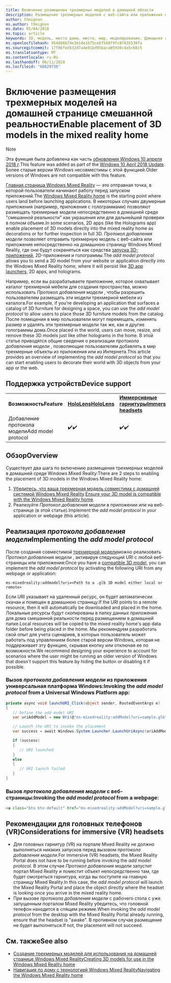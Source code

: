 ```yaml
---
title: Включение размещения трехмерных моделей в домашней области
description: Размещение трехмерных моделей с веб-сайта или приложения на домашней странице Windows Mixed Reality
author: thmignon
ms.author: thmignon
ms.date: 05/04/2018
ms.topic: article
keywords: 3D, модель, место дома, место, мир, моделирование, Домашняя страница "смешанная реальность", Интернет, приложение
ms.openlocfilehash: 954086b79e3614e1b75ceb7560f9fc87435530fa
ms.sourcegitcommit: 17f86fed532d7a4e91bd95baca05930c4a5c68c5
ms.translationtype: MT
ms.contentlocale: ru-RU
ms.lasthandoff: 06/11/2019
ms.locfileid: "66829736"
---
```

# <a name="enable-placement-of-3d-models-in-the-mixed-reality-home"></a><span data-ttu-id="ff8e5-104">Включение размещения трехмерных моделей на домашней странице смешанной реальности</span><span class="sxs-lookup"><span data-stu-id="ff8e5-104">Enable placement of 3D models in the mixed reality home</span></span>

> [!NOTE]
> <span data-ttu-id="ff8e5-105">Эта функция была добавлена как часть [обновления Windows 10 апреля 2018 г](release-notes-april-2018.md).</span><span class="sxs-lookup"><span data-stu-id="ff8e5-105">This feature was added as part of the [Windows 10 April 2018 Update](release-notes-april-2018.md).</span></span> <span data-ttu-id="ff8e5-106">Более старые версии Windows несовместимы с этой функцией.</span><span class="sxs-lookup"><span data-stu-id="ff8e5-106">Older versions of Windows are not compatible with this feature.</span></span>

<span data-ttu-id="ff8e5-107">[Главная страница Windows Mixed Reality](navigating-the-windows-mixed-reality-home.md) — это отправная точка, в которой пользователи начинают работу перед запуском приложений.</span><span class="sxs-lookup"><span data-stu-id="ff8e5-107">The [Windows Mixed Reality home](navigating-the-windows-mixed-reality-home.md) is the starting point where users land before launching applications.</span></span> <span data-ttu-id="ff8e5-108">В некоторых случаях двумерные приложения (например, приложения с голограммами) позволяют размещать трехмерные модели непосредственно в домашней среде "смешанной реальности" как украшения или для дальнейшей проверки в полном объеме.</span><span class="sxs-lookup"><span data-stu-id="ff8e5-108">In some scenarios, 2D apps (like the Holograms app) enable placement of 3D models directly into the mixed reality home as decorations or for further inspection in full 3D.</span></span> <span data-ttu-id="ff8e5-109">*Протокол добавления модели* позволяет отправить трехмерную модель с веб-сайта или приложения непосредственно на домашнюю страницу Windows Mixed Reality, где они будут сохраняться как средства [запуска 3D-приложений](3d-app-launcher-design-guidance.md), 2D-приложения и голограммы.</span><span class="sxs-lookup"><span data-stu-id="ff8e5-109">The *add model protocol* allows you to send a 3D model from your website or application directly into the Windows Mixed Reality home, where it will persist like [3D app launchers](3d-app-launcher-design-guidance.md), 2D apps, and holograms.</span></span> 

<span data-ttu-id="ff8e5-110">Например, если вы разрабатываете приложение, которое охватывает каталог трехмерной мебели для создания пространства, можно использовать *Протокол добавления модели* , чтобы разрешить пользователям размещать эти модели трехмерной мебели из каталога.</span><span class="sxs-lookup"><span data-stu-id="ff8e5-110">For example, if you're developing an application that surfaces a catalog of 3D furniture for designing a space, you can use the *add model protocol* to allow users to place those 3D furniture models from the catalog.</span></span> <span data-ttu-id="ff8e5-111">После помещения в мир пользователи могут перемещать, изменять размер и удалять эти трехмерные модели так же, как и другие голограммы дома.</span><span class="sxs-lookup"><span data-stu-id="ff8e5-111">Once placed in the world, users can move, resize, and remove these 3D models just like other holograms in the home.</span></span> <span data-ttu-id="ff8e5-112">В этой статье приводятся общие сведения о реализации *протокола добавления модели* , позволяющие пользователям добавлять в мир трехмерные объекты из приложения или из Интернета.</span><span class="sxs-lookup"><span data-stu-id="ff8e5-112">This article provides an overview of implementing the *add model protocol* so that you can start enabling users to decorate their world with 3D objects from your app or the web.</span></span>

## <a name="device-support"></a><span data-ttu-id="ff8e5-113">Поддержка устройств</span><span class="sxs-lookup"><span data-stu-id="ff8e5-113">Device support</span></span>

<table>
    <colgroup>
    <col width="33%" />
    <col width="33%" />
    <col width="33%" />
    </colgroup>
    <tr>
        <td><span data-ttu-id="ff8e5-114"><strong>Возможность</strong></span><span class="sxs-lookup"><span data-stu-id="ff8e5-114"><strong>Feature</strong></span></span></td>
        <td><span data-ttu-id="ff8e5-115"><a href="hololens-hardware-details.md"><strong>HoloLens</strong></a></span><span class="sxs-lookup"><span data-stu-id="ff8e5-115"><a href="hololens-hardware-details.md"><strong>HoloLens</strong></a></span></span></td>
        <td><span data-ttu-id="ff8e5-116"><a href="immersive-headset-hardware-details.md"><strong>Иммерсивные гарнитуры</strong></a></span><span class="sxs-lookup"><span data-stu-id="ff8e5-116"><a href="immersive-headset-hardware-details.md"><strong>Immersive headsets</strong></a></span></span></td>
    </tr>
     <tr>
        <td><span data-ttu-id="ff8e5-117">Добавление протокола модели</span><span class="sxs-lookup"><span data-stu-id="ff8e5-117">Add model protocol</span></span></td>
        <td><span data-ttu-id="ff8e5-118">✔️</span><span class="sxs-lookup"><span data-stu-id="ff8e5-118">✔️</span></span></td>
        <td><span data-ttu-id="ff8e5-119">✔️</span><span class="sxs-lookup"><span data-stu-id="ff8e5-119">✔️</span></span></td>
    </tr>
</table>

## <a name="overview"></a><span data-ttu-id="ff8e5-120">Обзор</span><span class="sxs-lookup"><span data-stu-id="ff8e5-120">Overview</span></span>

<span data-ttu-id="ff8e5-121">Существует два шага по включению размещения трехмерных моделей в домашней среде Windows Mixed Reality:</span><span class="sxs-lookup"><span data-stu-id="ff8e5-121">There are 2 steps to enabling the placement of 3D models in the Windows Mixed Reality home:</span></span>
1. <span data-ttu-id="ff8e5-122">[Убедитесь, что ваша трехмерная модель совместима с домашней системой Windows Mixed Reality](creating-3d-models-for-use-in-the-windows-mixed-reality-home.md).</span><span class="sxs-lookup"><span data-stu-id="ff8e5-122">[Ensure your 3D model is compatible with the Windows Mixed Reality home](creating-3d-models-for-use-in-the-windows-mixed-reality-home.md).</span></span>
2. <span data-ttu-id="ff8e5-123">Реализуйте *Протокол добавления модели* в приложении или на веб-странице (в этой статье).</span><span class="sxs-lookup"><span data-stu-id="ff8e5-123">Implement the *add model protocol* in your application or webpage (this article).</span></span>

## <a name="implementing-the-add-model-protocol"></a><span data-ttu-id="ff8e5-124">Реализация *протокола добавления модели*</span><span class="sxs-lookup"><span data-stu-id="ff8e5-124">Implementing the *add model protocol*</span></span>

<span data-ttu-id="ff8e5-125">После создания совместимой [трехмерной модели](creating-3d-models-for-use-in-the-windows-mixed-reality-home.md)можно реализовать *Протокол добавления модели* , активируя следующий URI с любой веб-страницы или приложения:</span><span class="sxs-lookup"><span data-stu-id="ff8e5-125">Once you have a [compatible 3D model](creating-3d-models-for-use-in-the-windows-mixed-reality-home.md), you can implement the *add model protocol* by activating the following URI from any webpage or application:</span></span>

```
ms-mixedreality:addmodel?uri=<Path to a .glb 3D model either local or remote>
```

<span data-ttu-id="ff8e5-126">Если URI указывает на удаленный ресурс, он будет автоматически скачан и помещен в домашнюю страницу.</span><span class="sxs-lookup"><span data-stu-id="ff8e5-126">If the URI points to a remote resource, then it will automatically be downloaded and placed in the home.</span></span> <span data-ttu-id="ff8e5-127">Локальные ресурсы будут скопированы в папку данных приложения для дома смешанной реальности перед размещением в домашней папке.</span><span class="sxs-lookup"><span data-stu-id="ff8e5-127">Local resources will be copied to the mixed reality home's app data folder before being placed in the home.</span></span> <span data-ttu-id="ff8e5-128">Мы рекомендуем разработать свой опыт для учета сценариев, в которых пользователь может работать под управлением более старой версии Windows, которая не поддерживает эту функцию, скрывая кнопку или отключая ее по возможности.</span><span class="sxs-lookup"><span data-stu-id="ff8e5-128">We recommend designing your experience to account for scenarios where the user might be running an older version of Windows that doesn't support this feature by hiding the button or disabling it if possible.</span></span> 

### <a name="invoking-the-add-model-protocol-from-a-universal-windows-platform-app"></a><span data-ttu-id="ff8e5-129">Вызов *протокола добавления модели* из приложения универсальная платформа Windows:</span><span class="sxs-lookup"><span data-stu-id="ff8e5-129">Invoking the *add model protocol* from a Universal Windows Platform app:</span></span>

```C#
private async void launchURI_Click(object sender, RoutedEventArgs e)
{
   // Define the add model URI
   var uriAddModel = new Uri(@"ms-mixedreality:addModel?uri=sample.glb");

   // Launch the URI to invoke the placement
   var success = await Windows.System.Launcher.LaunchUriAsync(uriAddModel);

   if (success)
   {
      // URI launched
   }
   else
   {
      // URI launch failed
   }
}
```

### <a name="invoking-the-add-model-protocol-from-a-webpage"></a><span data-ttu-id="ff8e5-130">Вызов *протокола добавления модели* с веб-страницы:</span><span class="sxs-lookup"><span data-stu-id="ff8e5-130">Invoking the *add model protocol* from a webpage:</span></span>

```html
<a class="btn btn-default" href="ms-mixedreality:addModel?uri=sample.glb"> Place 3D Model </a>
```

## <a name="considerations-for-immersive-vr-headsets"></a><span data-ttu-id="ff8e5-131">Рекомендации для головных телефонов (VR)</span><span class="sxs-lookup"><span data-stu-id="ff8e5-131">Considerations for immersive (VR) headsets</span></span>

* <span data-ttu-id="ff8e5-132">Для головных гарнитур (VR) на портале Mixed Reality не должно выполняться никаких запусков перед вызовом *протокола добавления модели*.</span><span class="sxs-lookup"><span data-stu-id="ff8e5-132">For immersive (VR) headsets, the Mixed Reality Portal does not have to be running before invoking the *add model protocol*.</span></span> <span data-ttu-id="ff8e5-133">В этом случае *Протокол добавления модели* запустит портал Mixed Reality и поместит объект непосредственно там, где будет смотреться гарнитура, когда вы поступите на главную страницу Mixed Reality.</span><span class="sxs-lookup"><span data-stu-id="ff8e5-133">In this case, the *add model protocol* will launch the Mixed Reality Portal and place the object directly where the headset is looking once you arrive in the mixed reality home.</span></span> 
* <span data-ttu-id="ff8e5-134">При вызове *протокола добавления модели* с рабочего стола с уже запущенным порталом Mixed Reality убедитесь, что головной телефон находится в спящем режиме.</span><span class="sxs-lookup"><span data-stu-id="ff8e5-134">When invoking the *add model protocol* from the desktop with the Mixed Reality Portal already running, ensure that the headset is "awake".</span></span> <span data-ttu-id="ff8e5-135">В противном случае размещение не будет выполняться.</span><span class="sxs-lookup"><span data-stu-id="ff8e5-135">If not, the placement will not succeed.</span></span> 

## <a name="see-also"></a><span data-ttu-id="ff8e5-136">См. также</span><span class="sxs-lookup"><span data-stu-id="ff8e5-136">See also</span></span>

* [<span data-ttu-id="ff8e5-137">Создание трехмерных моделей для использования на домашней странице Windows Mixed Reality</span><span class="sxs-lookup"><span data-stu-id="ff8e5-137">Creating 3D models for use in the Windows Mixed Reality home</span></span>](creating-3d-models-for-use-in-the-windows-mixed-reality-home.md)
* [<span data-ttu-id="ff8e5-138">Навигация по дому с технологией Windows Mixed Reality</span><span class="sxs-lookup"><span data-stu-id="ff8e5-138">Navigating the Windows Mixed Reality home</span></span>](navigating-the-windows-mixed-reality-home.md)
